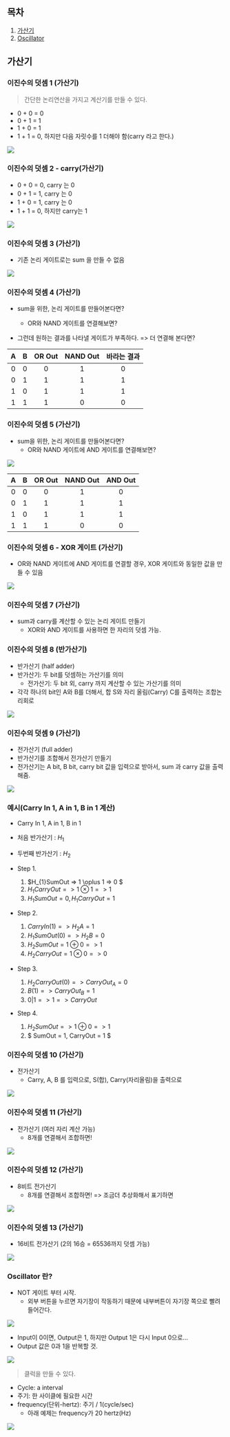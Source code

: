 ## 목차
1. [가산기](#가산기)
2. [Oscillator](#oscillator-란)

## 가산기

### 이진수의 덧셈 1 (가산기)
> 간단한 논리연산을 가지고 계산기를 만들 수 있다.
- 0 + 0 = 0
- 0 + 1 = 1
- 1 + 0 = 1
- 1 + 1 = 0, 하지만 다음 자릿수를 1 더해야 함(carry 라고 한다.)

![](img/2022-04-13-10-42-26.png)

### 이진수의 덧셈 2 - carry(가산기)

- 0 + 0 = 0, carry 는 0
- 0 + 1 = 1, carry 는 0
- 1 + 0 = 1, carry 는 0
- 1 + 1 = 0, 하지만 carry는 1

![](img/2022-04-13-10-50-31.png)

### 이진수의 덧셈 3 (가산기)
- 기존 논리 게이트로는 sum 을 만들 수 없음

![](img/2022-04-13-10-53-45.png)

### 이진수의 덧셈 4 (가산기)
- sum을 위한, 논리 게이트를 만들어본다면?
    - OR와 NAND 게이트를 연결해보면?

- 그런데 원하는 결과를 나타낼 게이트가 부족하다. => 더 연결해 본다면?

| A | B |OR Out|NAND Out|바라는 결과|
|:-:|:-:|:----:|:------:|:--------:|
| 0 | 0 | 0    | 1      | 0        |
| 0 | 1 | 1    | 1      | 1        |
| 1 | 0 | 1    | 1      | 1        |
| 1 | 1 | 1    | 0      | 0        |

### 이진수의 덧셈 5 (가산기)
- sum을 위한, 논리 게이트를 만들어본다면?
    - OR와 NAND 게이트에 AND 게이트를 연결해보면?

![](img/2022-04-13-10-58-56.png)

| A | B |OR Out|NAND Out|AND Out   |
|:-:|:-:|:----:|:------:|:--------:|
| 0 | 0 | 0    | 1      | 0        |
| 0 | 1 | 1    | 1      | 1        |
| 1 | 0 | 1    | 1      | 1        |
| 1 | 1 | 1    | 0      | 0        |

### 이진수의 덧셈 6 - XOR 게이트 (가산기)
- OR와 NAND 게이트에 AND 게이트를 연결할 경우, XOR 게이트와 동일한 값을 만들 수 있음

![](img/2022-04-13-10-59-54.png)

### 이진수의 덧셈 7 (가산기)
- sum과 carry를 계산할 수 있는 논리 게이트 만들기
    - XOR와 AND 게이트를 사용하면 한 자리의 덧셈 가능.

### 이진수의 덧셈 8 (반가산기)
- 반가산기 (half adder)
- 반가산기: 두 bit를 덧셈하는 가산기를 의미
    - 전가산기: 두 bit 외, carry 까지 계산할 수 있는 가산기를 의미
- 각각 하나의 bit인 A와 B를 더해서, 합 S와 자리 올림(Carry) C를 출력하는 조합논리회로

![](img/2022-04-13-11-02-21.png)

### 이진수의 덧셈 9 (가산기)
- 전가산기 (full adder)
- 반가산기를 조합해서 전가산기 만들기
- 전가산기는 A bit, B bit, carry bit 값을 입력으로 받아서, sum 과 carry 값을 출력해줌.

![](img/2022-04-13-11-05-45.png)

### 예시(Carry In 1, A in 1, B in 1 계산) 
- Carry In 1, A in 1, B in 1
- 처음 반가산기 : $H_{1}$
- 두번째 반가산기 : $H_{2}$

- Step 1.
    1. $H_{1}SumOut => 1 \oplus 1 => 0 $ 
    2. $H_{1}CarryOut => 1 \otimes 1 => 1$ 
    3. $H_{1}SumOut = 0, H_{1}CarryOut = 1$

- Step 2.
    1. $CarryIn(1) => H_{2}A = 1$
    2. $H_{1}SumOut(0) => H_{2}B = 0$
    3. $H_{2}SumOut = 1 \oplus 0 => 1$
    4. $H_{2}CarryOut = 1 \otimes 0 => 0$

- Step 3.
    1. $H_{2}CarryOut(0) => CarryOut_{A} = 0$
    2. $B(1) => CarryOut_{B} = 1$
    3. $0 | 1 => 1 => CarryOut$

- Step 4.
    1. $H_{2}SumOut => 1 \oplus 0 => 1$
    2. $ SumOut = 1, CarryOut = 1 $

### 이진수의 덧셈 10 (가산기)
- 전가산기
    - Carry, A, B 를 입력으로, S(합), Carry(자리올림)을 출력으로

![](img/2022-04-13-11-43-15.png)

### 이진수의 덧셈 11 (가산기)
- 전가산기 (여러 자리 계산 가능)
    - 8개를 연결해서 조합하면!

![](img/2022-04-13-13-39-01.png)

### 이진수의 덧셈 12 (가산기)
- 8비트 전가산기
    - 8개를 연결해서 조합하면! => 조금더 추상화해서 표기하면

![](img/2022-04-13-13-39-59.png)

### 이진수의 덧셈 13 (가산기)
- 16비트 전가산기 (2의 16승 = 65536까지 덧셈 가능)

![](img/2022-04-13-13-41-03.png)

### Oscillator 란?
- NOT 게이트 부터 시작.
    - 외부 버튼을 누르면 자기장이 작동하기 때문에 내부버튼이 자기장 쪽으로 빨려들어간다.

![](img/2022-04-13-13-43-30.png)


- Input이 0이면, Output은 1, 하지만 Output 1은 다시 Input 0으로...
- Output 값은 0과 1을 반복할 것.

![](2022-04-13-13-52-30.png)


> 클럭을 만들 수 있다.
- Cycle: a interval
- 주기: 한 사이클에 필요한 시간
- frequency(단위-hertz): 주기 / 1(cycle/sec)
    - 아래 예제는 frequency가 20 hertz(Hz)

![](img/2022-04-13-13-48-27.png)
